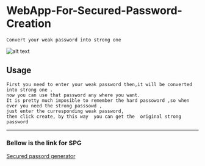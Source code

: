 # WebApp-For-Secured-Password-Creation

```
Convert your weak password into strong one
```




























![alt text](https://github.com/HEGADE/WebApp-For-Secured-Password-Generator/blob/main/spg.jpg?raw=true)


## __Usage__

```
First you need to enter your weak password then,it will be converted into strong one .
now you can use that password any where you want.
It is pretty much imposible to remember the hard passoword ,so when ever you need the strong passsowd ,
just enter the curresponding weak password,
then click create, by this way  you can get the  original strong password
```
<hr>

### Bellow is the link for SPG

[Secured passord generator](https://strong-passwod.netlify.app/)

